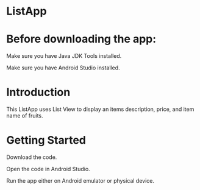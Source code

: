 # ListApp

# Before downloading the app:

Make sure you have Java JDK Tools installed. 

Make sure you have Android Studio installed.

# Introduction

This ListApp uses List View to display an items description, price, and item name of fruits.

# Getting Started

Download the code.

Open the code in Android Studio.

Run the app either on Android emulator or physical device.

